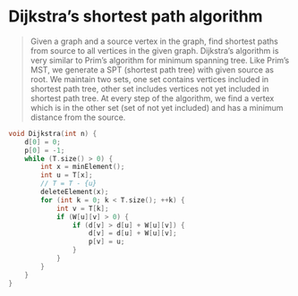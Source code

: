 # Dijkstra’s shortest path algorithm
> Given a graph and a source vertex in the graph, find shortest paths from source to all vertices in the given graph.
> Dijkstra’s algorithm is very similar to Prim’s algorithm for minimum spanning tree. Like Prim’s MST, we generate a SPT (shortest path tree) with given source as root. We maintain two sets, one set contains vertices included in shortest path tree, other set includes vertices not yet included in shortest path tree. At every step of the algorithm, we find a vertex which is in the other set (set of not yet included) and has a minimum distance from the source.
```C++
void Dijkstra(int n) {
	d[0] = 0;
	p[0] = -1;
	while (T.size() > 0) {
		int x = minElement();
		int u = T[x];
		// T = T - {u}
		deleteElement(x);
		for (int k = 0; k < T.size(); ++k) {
			int v = T[k];
			if (W[u][v] > 0) {
				if (d[v] > d[u] + W[u][v]) {
					d[v] = d[u] + W[u][v];
					p[v] = u;
				}
			}
		}
	}
}
```
